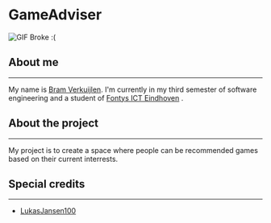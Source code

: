 # GameAdviser

![GIF Broke :(](https://media.tenor.com/fzAQ_TYtK-kAAAAC/kirbo.gif)

## About me
***
My name is [Bram Verkuijlen](https://github.com/BramVerkuijlen). I'm currently in my third semester of software engineering and a student of [Fontys ICT Eindhoven](https://fontys.nl/Studeren/Opleidingen/HBO-ICT.htm) . 


## About the project
***
My project is to create a space where people can be recommended games based on their current interrests.

## Special credits
***
- [LukasJansen100](https://github.com/LukasJansen100/Portfolio-S3)
